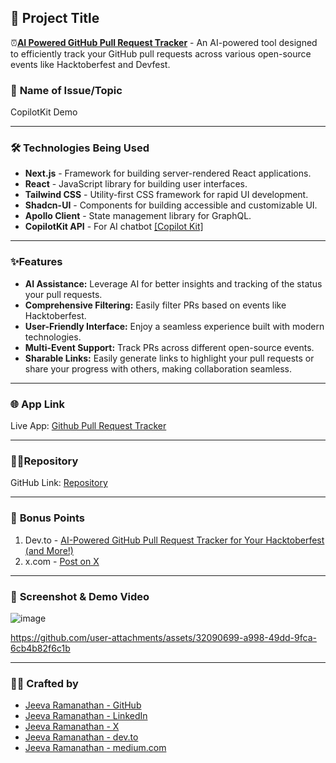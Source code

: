 ## 🚀 **Project Title**
⏰[**AI Powered GitHub Pull Request Tracker**](https://github-ai-pr-tracker.vercel.app/) - An AI-powered tool designed to efficiently track your GitHub pull requests across various open-source events like Hacktoberfest and Devfest.
### 📝 **Name of Issue/Topic**
CopilotKit Demo

---

### 🛠️ **Technologies Being Used**

- **Next.js** - Framework for building server-rendered React applications.
- **React** - JavaScript library for building user interfaces.
- **Tailwind CSS** - Utility-first CSS framework for rapid UI development.
- **Shadcn-UI** - Components for building accessible and customizable UI.
- **Apollo Client** - State management library for GraphQL.
- **CopilotKit API** - For AI chatbot [[Copilot Kit]](https://github.com/copilotkit/copilotkit)

---
### ✨Features 
- **AI Assistance:** Leverage AI for better insights and tracking of the status your pull requests.
- **Comprehensive Filtering:** Easily filter PRs based on events like Hacktoberfest.
- **User-Friendly Interface:** Enjoy a seamless experience built with modern technologies.
- **Multi-Event Support:** Track PRs across different open-source events.
- **Sharable Links:** Easily generate links to highlight your pull requests or share your progress with others, making collaboration seamless.
---
### 🌐 **App Link**
Live App: [Github Pull Request Tracker](https://github-ai-pr-tracker.vercel.app)

---

### 👨‍💻**Repository**
 GitHub Link: [Repository](https://github.com/jeevaramanathan/github-ai-pr-tracker/)

---

### 🎯 **Bonus Points**

1. Dev.to - [AI-Powered GitHub Pull Request Tracker for Your Hacktoberfest (and More!)](https://dev.to/jeevaramanathan/ai-powered-github-pull-request-tracker-for-your-hacktoberfest-and-more-fm7)
2. x.com - [Post on X](https://x.com/jeevaramanathan/status/1843907368578613517) 
---

### 📸 **Screenshot & Demo Video**
![image](https://github.com/user-attachments/assets/ba31ac55-4755-47e7-8051-3ca4784e5ab0)

https://github.com/user-attachments/assets/32090699-a998-49dd-9fca-6cb4b82f6c1b

---

### 🙋‍♂️ **Crafted by**
- [Jeeva Ramanathan - GitHub](https://github.com/jeevaramanathan/)
- [Jeeva Ramanathan - LinkedIn](https://www.linkedin.com/in/jeevaramanathan/)
- [Jeeva Ramanathan - X](https://x.com/jeevaramanathan/)
- [Jeeva Ramanathan - dev.to](https://dev.to/jeevaramanathan/)
- [Jeeva Ramanathan - medium.com](https://medium.com/@jeevaramanathan/)


